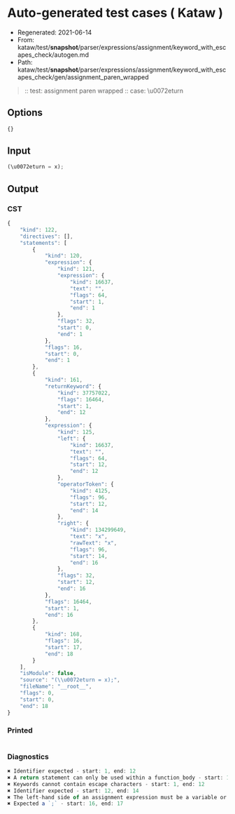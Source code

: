 # Auto-generated test cases ( Kataw )
- Regenerated: 2021-06-14
- From: kataw/test/__snapshot__/parser/expressions/assignment/keyword_with_escapes_check/autogen.md
- Path: kataw/test/__snapshot__/parser/expressions/assignment/keyword_with_escapes_check/gen/assignment_paren_wrapped
> :: test: assignment paren wrapped
> :: case: \u0072eturn
## Options

`````js
{}
`````
## Input

`````js
(\u0072eturn = x);
`````
## Output

### CST

```javascript
{
    "kind": 122,
    "directives": [],
    "statements": [
        {
            "kind": 120,
            "expression": {
                "kind": 121,
                "expression": {
                    "kind": 16637,
                    "text": "",
                    "flags": 64,
                    "start": 1,
                    "end": 1
                },
                "flags": 32,
                "start": 0,
                "end": 1
            },
            "flags": 16,
            "start": 0,
            "end": 1
        },
        {
            "kind": 161,
            "returnKeyword": {
                "kind": 37757022,
                "flags": 16464,
                "start": 1,
                "end": 12
            },
            "expression": {
                "kind": 125,
                "left": {
                    "kind": 16637,
                    "text": "",
                    "flags": 64,
                    "start": 12,
                    "end": 12
                },
                "operatorToken": {
                    "kind": 4125,
                    "flags": 96,
                    "start": 12,
                    "end": 14
                },
                "right": {
                    "kind": 134299649,
                    "text": "x",
                    "rawText": "x",
                    "flags": 96,
                    "start": 14,
                    "end": 16
                },
                "flags": 32,
                "start": 12,
                "end": 16
            },
            "flags": 16464,
            "start": 1,
            "end": 16
        },
        {
            "kind": 168,
            "flags": 16,
            "start": 17,
            "end": 18
        }
    ],
    "isModule": false,
    "source": "(\\u0072eturn = x);",
    "fileName": "__root__",
    "flags": 0,
    "start": 0,
    "end": 18
}
```

### Printed

```javascript

```

### Diagnostics

```javascript
✖ Identifier expected - start: 1, end: 12
✖ A return statement can only be used within a function_body - start: 1, end: 12
✖ Keywords cannot contain escape characters - start: 1, end: 12
✖ Identifier expected - start: 12, end: 14
✖ The left-hand side of an assignment expression must be a variable or a property access - start: 12, end: 14
✖ Expected a `;` - start: 16, end: 17

```


